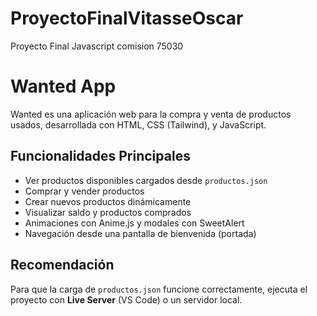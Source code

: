 # ProyectoFinalVitasseOscar
Proyecto Final Javascript comision 75030

# Wanted App

Wanted es una aplicación web para la compra y venta de productos usados, desarrollada con HTML, CSS (Tailwind), y JavaScript.



##  Funcionalidades Principales

- Ver productos disponibles cargados desde `productos.json`
- Comprar y vender productos
- Crear nuevos productos dinámicamente
- Visualizar saldo y productos comprados
- Animaciones con Anime.js y modales con SweetAlert
- Navegación desde una pantalla de bienvenida (portada)


##  Recomendación

Para que la carga de `productos.json` funcione correctamente, ejecuta el proyecto con **Live Server** (VS Code) o un servidor local.
